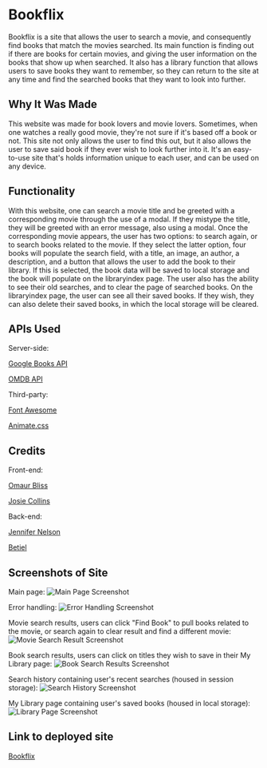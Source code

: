 # Bookflix

Bookflix is a site that allows the user to search a movie, and consequently find books that match the movies searched. Its main function is finding out if there are books for certain movies, and giving the user information on the books that show up when searched. It also has a library function that allows users to save books they want to remember, so they can return to the site at any time and find the searched books that they want to look into further.

## Why It Was Made

This website was made for book lovers and movie lovers. Sometimes, when one watches a really good movie, they're not sure if it's based off a book or not. This site not only allows the user to find this out, but it also allows the user to save said book if they ever wish to look further into it. It's an easy-to-use site that's holds information unique to each user, and can be used on any device.

## Functionality

With this website, one can search a movie title and be greeted with a corresponding movie through the use of a modal. If they mistype the title, they will be greeted with an error message, also using a modal. Once the corresponding movie appears, the user has two options: to search again, or to search books related to the movie. If they select the latter option, four books will populate the search field, with a title, an image, an author, a description, and a button that allows the user to add the book to their library. If this is selected, the book data will be saved to local storage and the book will populate on the libraryindex page. The user also has the ability to see their old searches, and to clear the page of searched books. On the libraryindex page, the user can see all their saved books. If they wish, they can also delete their saved books, in which the local storage will be cleared.

## APIs Used

Server-side:

[Google Books API](https://developers.google.com/books)

[OMDB API](http://www.omdbapi.com/)

Third-party:

[Font Awesome](https://fontawesome.com/)

[Animate.css](https://animate.style/)

## Credits

Front-end:

[Omaur Bliss](https://github.com/OmaurBliss)

[Josie Collins](https://github.com/josiecl)

Back-end:

[Jennifer Nelson](https://github.com/jnel-221)

[Betiel ](https://github.com/betielbetu)

## Screenshots of Site

Main page:
![Main Page Screenshot](https://user-images.githubusercontent.com/74507818/106903430-96d10700-66bf-11eb-8041-bd22f0e445c8.png)

Error handling:
![Error Handling Screenshot](https://user-images.githubusercontent.com/74507818/106903762-03e49c80-66c0-11eb-9435-7ca7e6c180de.png)

Movie search results, users can click "Find Book" to pull books related to the movie, or search again to clear result and find a different movie:
![Movie Search Result Screenshot](https://user-images.githubusercontent.com/74507818/106903455-9fc1d880-66bf-11eb-9241-b7f6c255f574.png)

Book search results, users can click on titles they wish to save in their My Library page:
![Book Search Results Screenshot](https://user-images.githubusercontent.com/74507818/106903459-9fc1d880-66bf-11eb-8001-94038e94186a.png)

Search history containing user's recent searches (housed in session storage):
![Search History Screenshot](https://user-images.githubusercontent.com/74507818/106903454-9f294200-66bf-11eb-9c1e-4cf6f70d6407.png)

My Library page containing user's saved books (housed in local storage):
![Library Page Screenshot](https://user-images.githubusercontent.com/74507818/106903466-a2bcc900-66bf-11eb-9e08-4b8385bd1490.png)

## Link to deployed site

[Bookflix](https://omaurbliss.github.io/Seinfeld.oi/)
